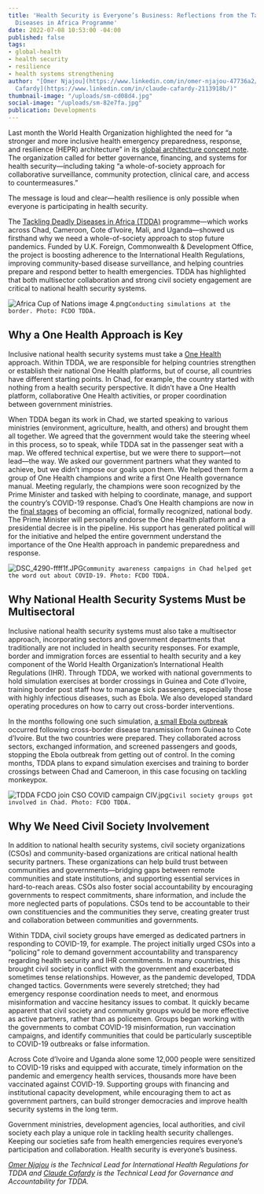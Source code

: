 ```yaml
---
title: 'Health Security is Everyone’s Business: Reflections from the Tackling Deadly
  Diseases in Africa Programme'
date: 2022-07-08 10:53:00 -04:00
published: false
tags:
- global-health
- health security
- resilience
- health systems strengthening
author: "[Omer Njajou](https://www.linkedin.com/in/omer-njajou-47736a2/) and [Claude
  Cafardy](https://www.linkedin.com/in/claude-cafardy-2113918b/)"
thumbnail-image: "/uploads/sm-cd08d4.jpg"
social-image: "/uploads/sm-82e7fa.jpg"
publication: Developments
---
```


Last month the World Health Organization highlighted the need for “a stronger and more inclusive health emergency preparedness, response, and resilience (HEPR) architecture” in its [global architecture concept note](https://cdn.who.int/media/docs/default-source/emergency-preparedness/20220324_wha-hepr-concept-note_final-for-publishing.pdf?sfvrsn=cffd8e98_11&download=true). The organization called for better governance, financing, and systems for health security—including taking “a whole-of-society approach for collaborative surveillance, community protection, clinical care, and access to countermeasures.” 

The message is loud and clear—health resilience is only possible when everyone is participating in health security. 





The [Tackling Deadly Diseases in Africa (TDDA)](https://www.dai.com/our-work/projects/africa-tackling-deadly-diseases-in-africa-program) programme—which works across Chad, Cameroon, Cote d’Ivoire, Mali, and Uganda—showed us firsthand why we need a whole-of-society approach to stop future pandemics. Funded by U.K. Foreign, Commonwealth & Development Office, the project is boosting adherence to the International Health Regulations, improving community-based disease surveillance, and helping countries prepare and respond better to health emergencies. TDDA has highlighted that both multisector collaboration and strong civil society engagement are critical to national health security systems.

![Africa Cup of Nations image 4.png](/uploads/Africa%20Cup%20of%20Nations%20image%204.png)`Conducting simulations at the border. Photo: FCDO TDDA.`

## Why a One Health Approach is Key

Inclusive national health security systems must take a [One Health](https://dai-global-developments.com/articles/q-and-a-how-the-one-health-approach-is-evolving-more-sustainably-and-inclusively) approach. Within TDDA, we are responsible for helping countries strengthen or establish their national One Health platforms, but of course, all countries have different starting points. In Chad, for example, the country started with nothing from a health security perspective. It didn’t have a One Health platform, collaborative One Health activities, or proper coordination between government ministries.

When TDDA began its work in Chad, we started speaking to various ministries (environment, agriculture, health, and others) and brought them all together. We agreed that the government would take the steering wheel in this process, so to speak, while TDDA sat in the passenger seat with a map. We offered technical expertise, but we were there to support—not lead—the way. We asked our government partners what they wanted to achieve, but we didn’t impose our goals upon them. We helped them form a group of One Health champions and write a first One Health governance manual. Meeting regularly, the champions were soon recognized by the Prime Minister and tasked with helping to coordinate, manage, and support the country’s COVID-19 response. Chad’s One Health champions are now in the [final stages](https://100f161e-3021-410f-a63a-b5852e300315.usrfiles.com/ugd/100f16_6a4338a64dc54d7cb2c2b12460fa8acf.pdf) of becoming an official, formally recognized, national body. The Prime Minister will personally endorse the One Health platform and a presidential decree is in the pipeline. His support has generated political will for the initiative and helped the entire government understand the importance of the One Health approach in pandemic preparedness and response. 

![DSC_4290-ffff1f.JPG](/uploads/DSC_4290-ffff1f.JPG)`Community awareness campaigns in Chad helped get the word out about COVID-19. Photo: FCDO TDDA.`

## Why National Health Security Systems Must be Multisectoral

Inclusive national health security systems must also take a multisector approach, incorporating sectors and government departments that traditionally are not included in health security responses. For example, border and immigration forces are essential to health security and a key component of the World Health Organization’s International Health Regulations (IHR). Through TDDA, we worked with national governments to hold simulation exercises at border crossings in Guinea and Cote d’Ivoire, training border post staff how to manage sick passengers, especially those with highly infectious diseases, such as Ebola. We also developed standard operating procedures on how to carry out cross-border interventions. 

In the months following one such simulation, [a small Ebola outbreak](https://www.reuters.com/world/africa/ivory-coast-begin-ebola-vaccinations-after-case-confirmed-abidjan-2021-08-16/) occurred following cross-border disease transmission from Guinea to Cote d’Ivoire. But the two countries were prepared. They collaborated across sectors, exchanged information, and screened passengers and goods, stopping the Ebola outbreak from getting out of control. In the coming months, TDDA plans to expand simulation exercises and training to border crossings between Chad and Cameroon, in this case focusing on tackling monkeypox. 

![TDDA FCDO join CSO COVID campaign CIV.jpg](/uploads/TDDA%20FCDO%20join%20CSO%20COVID%20campaign%20CIV.jpg)`Civil society groups got involved in Chad. Photo: FCDO TDDA.`

## Why We Need Civil Society Involvement 

In addition to national health security systems, civil society organizations (CSOs) and community-based organizations are critical national health security partners. These organizations can help build trust between communities and governments—bridging gaps between remote communities and state institutions, and supporting essential services in hard-to-reach areas. CSOs also foster social accountability by encouraging governments to respect commitments, share information, and include the more neglected parts of populations. CSOs tend to be accountable to their own constituencies and the communities they serve, creating greater trust and collaboration between communities and governments. 

Within TDDA, civil society groups have emerged as dedicated partners in responding to COVID-19, for example. The project initially urged CSOs into a “policing” role to demand government accountability and transparency regarding health security and IHR commitments. In many countries, this brought civil society in conflict with the government and exacerbated sometimes tense relationships. However, as the pandemic developed, TDDA changed tactics. Governments were severely stretched; they had emergency response coordination needs to meet, and enormous misinformation and vaccine hesitancy issues to combat. It quickly became apparent that civil society and community groups would be more effective as active partners, rather than as policemen. Groups began working with the governments to combat COVID-19 misinformation, run vaccination campaigns, and identify communities that could be particularly susceptible to COVID-19 outbreaks or false information. 

Across Cote d’Ivoire and Uganda alone some 12,000 people were sensitized to COVID-19 risks and equipped with accurate, timely information on the pandemic and emergency health services, thousands more have been vaccinated against COVID-19. Supporting groups with financing and institutional capacity development, while encouraging them to act as government partners, can build stronger democracies and improve health security systems in the long term. 

Government ministries, development agencies, local authorities, and civil society each play a unique role in tackling health security challenges. Keeping our societies safe from health emergencies requires everyone’s participation and collaboration. Health security is everyone’s business. 

*[Omer Njajou](https://www.linkedin.com/in/omer-njajou-47736a2/) is the Technical Lead for International Health Regulations for TDDA and [Claude Cafardy](https://www.linkedin.com/in/claude-cafardy-2113918b/) is the Technical Lead for Governance and Accountability for TDDA.*